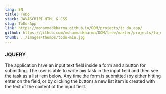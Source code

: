 ```yaml
---
lang: EN
title: ToDo
stack: JAVASCRIPT HTML & CSS
slug: ToDo-App
link: https://mohammadkharma.github.io/DOM/projects/to_do_app/
github: https://github.com/mohammadkharma/DOM/tree/master/projects/to_do_app
thumb: ../images/thumbs/todo-min.jpg
---
```


### JQUERY

The application have an input text field inside a form and a button for submitting. The user is able to write any task in the input field and then see the task as a list item below. Any time the form is submitted (by either hitting enter on the field, or by clicking the button) a new list item is created with the text of the content of the input field.
